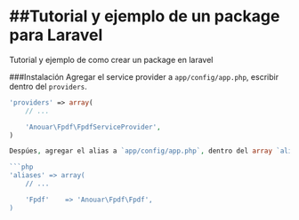 ##Tutorial y ejemplo de un package para Laravel
===============

Tutorial y ejemplo de como crear un package en laravel


###Instalación
Agregar el service provider a `app/config/app.php`, escribir dentro del `providers`.

```php
'providers' => array(
	// ...

	'Anouar\Fpdf\FpdfServiceProvider',
)

Despúes, agregar el alias a `app/config/app.php`, dentro del array `aliases`.

```php
'aliases' => array(
	// ...

	'Fpdf'	  => 'Anouar\Fpdf\Fpdf',
)
```
